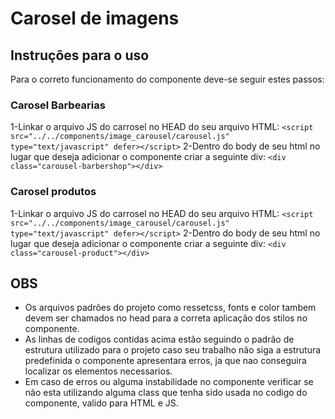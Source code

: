 # Carosel de imagens

## Instruções para o uso

Para o correto funcionamento do componente deve-se seguir estes passos:

### Carosel Barbearias

1-Linkar o arquivo JS do carrosel no HEAD do seu arquivo HTML: ``` <script src="../../components/image_carousel/carousel.js" type="text/javascript" defer></script> ```
2-Dentro do body de seu html no lugar que deseja adicionar o componente criar a seguinte div: ``` <div class="carousel-barbershop"></div> ```

### Carosel produtos

1-Linkar o arquivo JS do carrosel no HEAD do seu arquivo HTML: ``` <script src="../../components/image_carousel/carousel.js" type="text/javascript" defer></script> ```
2-Dentro do body de seu html no lugar que deseja adicionar o componente criar a seguinte div: ``` <div class="carousel-product"></div> ```

## OBS

- Os arquivos padrões do projeto como ressetcss, fonts e color tambem devem ser chamados no head para a correta aplicação dos stilos no componente.
- As linhas de codigos contidas acima estão seguindo o padrão de estrutura utilizado para o projeto caso seu trabalho não siga a estrutura predefinida o componente apresentara erros, ja que nao conseguira localizar os elementos necessarios.
- Em caso de erros ou alguma instabilidade no componente verificar se não esta utilizando alguma class que tenha sido usada no codigo do componente, valido para HTML e JS.
